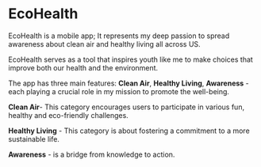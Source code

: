 # EcoHealth

EcoHealth is a mobile app; It represents my deep passion to spread awareness about clean air and healthy living all across US. 

EcoHealth serves as a tool that inspires youth like me to make choices that improve both our health and the environment.

The app has three main features: **Clean Air**, **Healthy Living**, **Awareness** - each playing a crucial role in my mission to promote the well-being.

<p><b>Clean Air</b>- This category encourages users to participate in various fun, healthy and eco-friendly challenges.</p>
<p><b>Healthy Living</b> - This category is about fostering a commitment to a more sustainable life.</p>
<p><b>Awareness</b> -  is a bridge from knowledge to action.</p>
